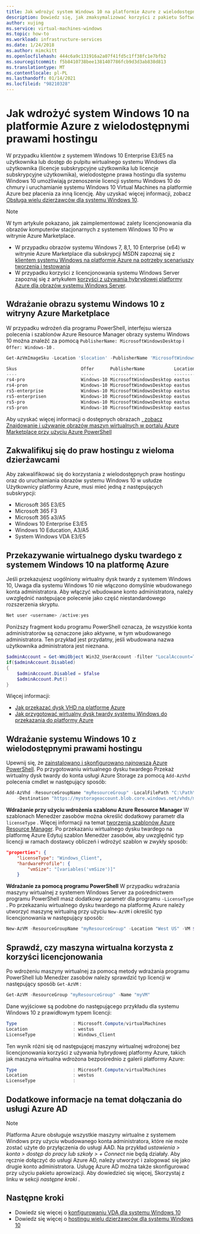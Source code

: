 ```yaml
---
title: Jak wdrożyć system Windows 10 na platformie Azure z wielodostępnymi prawami hostingu
description: Dowiedz się, jak zmaksymalizować korzyści z pakietu Software Assurance systemu Windows, aby zapewnić lokalne licencje na platformę Azure z wielodostępnymi prawami hostingu.
author: xujing
ms.service: virtual-machines-windows
ms.topic: how-to
ms.workload: infrastructure-services
ms.date: 1/24/2018
ms.author: mimckitt
ms.openlocfilehash: 444c6a9c131916a2a07f41fd5c1ff38fc1e7bfb2
ms.sourcegitcommit: f5b8410738bee1381407786fcb9d3d3ab838d813
ms.translationtype: MT
ms.contentlocale: pl-PL
ms.lasthandoff: 01/14/2021
ms.locfileid: "98210328"
---
```

# <a name="how-to-deploy-windows-10-on-azure-with-multitenant-hosting-rights"></a>Jak wdrożyć system Windows 10 na platformie Azure z wielodostępnymi prawami hostingu 
W przypadku klientów z systemem Windows 10 Enterprise E3/E5 na użytkownika lub dostęp do pulpitu wirtualnego systemu Windows dla użytkownika (licencje subskrypcyjne użytkownika lub licencje subskrypcyjne użytkownika), wielodostępne prawa hostingu dla systemu Windows 10 umożliwiają przenoszenie licencji systemu Windows 10 do chmury i uruchamianie systemu Windows 10 Virtual Machines na platformie Azure bez płacenia za inną licencję. Aby uzyskać więcej informacji, zobacz [Obsługa wielu dzierżawców dla systemu Windows 10](https://www.microsoft.com/en-us/CloudandHosting/licensing_sca.aspx).

> [!NOTE]
> W tym artykule pokazano, jak zaimplementować zalety licencjonowania dla obrazów komputerów stacjonarnych z systemem Windows 10 Pro w witrynie Azure Marketplace.
> - W przypadku obrazów systemu Windows 7, 8,1, 10 Enterprise (x64) w witrynie Azure Marketplace dla subskrypcji MSDN zapoznaj się z [klientem systemu Windows na platformie Azure na potrzeby scenariuszy tworzenia i testowania](client-images.md)
> - W przypadku korzyści z licencjonowania systemu Windows Server zapoznaj się z artykułem [korzyści z używania hybrydowej platformy Azure dla obrazów systemu Windows Server](hybrid-use-benefit-licensing.md).
>

## <a name="deploying-windows-10-image-from-azure-marketplace"></a>Wdrażanie obrazu systemu Windows 10 z witryny Azure Marketplace 
W przypadku wdrożeń dla programu PowerShell, interfejsu wiersza polecenia i szablonów Azure Resource Manager obrazy systemu Windows 10 można znaleźć za pomocą `PublisherName: MicrosoftWindowsDesktop` i `Offer: Windows-10` .

```powershell
Get-AzVmImageSku -Location '$location' -PublisherName 'MicrosoftWindowsDesktop' -Offer 'Windows-10'

Skus                        Offer      PublisherName           Location 
----                        -----      -------------           -------- 
rs4-pro                     Windows-10 MicrosoftWindowsDesktop eastus   
rs4-pron                    Windows-10 MicrosoftWindowsDesktop eastus   
rs5-enterprise              Windows-10 MicrosoftWindowsDesktop eastus   
rs5-enterprisen             Windows-10 MicrosoftWindowsDesktop eastus   
rs5-pro                     Windows-10 MicrosoftWindowsDesktop eastus   
rs5-pron                    Windows-10 MicrosoftWindowsDesktop eastus  
```

Aby uzyskać więcej informacji o dostępnych obrazach [, zobacz Znajdowanie i używanie obrazów maszyn wirtualnych w portalu Azure Marketplace przy użyciu Azure PowerShell](https://docs.microsoft.com/azure/virtual-machines/windows/cli-ps-findimage)

## <a name="qualify-for-multi-tenant-hosting-rights"></a>Zakwalifikuj się do praw hostingu z wieloma dzierżawcami 
Aby zakwalifikować się do korzystania z wielodostępnych praw hostingu oraz do uruchamiania obrazów systemu Windows 10 w usłudze Użytkownicy platformy Azure, musi mieć jedną z następujących subskrypcji: 

-   Microsoft 365 E3/E5 
-   Microsoft 365 F3 
-   Microsoft 365 a3/A5 
-   Windows 10 Enterprise E3/E5
-   Windows 10 Education, A3/A5 
-   System Windows VDA E3/E5


## <a name="uploading-windows-10-vhd-to-azure"></a>Przekazywanie wirtualnego dysku twardego z systemem Windows 10 na platformę Azure
Jeśli przekazujesz uogólniony wirtualny dysk twardy z systemem Windows 10, Uwaga dla systemu Windows 10 nie włączono domyślnie wbudowanego konta administratora. Aby włączyć wbudowane konto administratora, należy uwzględnić następujące polecenie jako część niestandardowego rozszerzenia skryptu.

```powershell
Net user <username> /active:yes
```

Poniższy fragment kodu programu PowerShell oznacza, że wszystkie konta administratorów są oznaczone jako aktywne, w tym wbudowanego administratora. Ten przykład jest przydatny, jeśli wbudowana nazwa użytkownika administratora jest nieznana.
```powershell
$adminAccount = Get-WmiObject Win32_UserAccount -filter "LocalAccount=True" | ? {$_.SID -Like "S-1-5-21-*-500"}
if($adminAccount.Disabled)
{
    $adminAccount.Disabled = $false
    $adminAccount.Put()
}
```
Więcej informacji: 
* [Jak przekazać dysk VHD na platformę Azure](upload-generalized-managed.md)
* [Jak przygotować wirtualny dysk twardy systemu Windows do przekazania do platformy Azure](prepare-for-upload-vhd-image.md)


## <a name="deploying-windows-10-with-multitenant-hosting-rights"></a>Wdrażanie systemu Windows 10 z wielodostępnymi prawami hostingu
Upewnij się, że [zainstalowano i skonfigurowano najnowszą Azure PowerShell](/powershell/azure/). Po przygotowaniu wirtualnego dysku twardego Przekaż wirtualny dysk twardy do konta usługi Azure Storage za pomocą `Add-AzVhd` polecenia cmdlet w następujący sposób:

```powershell
Add-AzVhd -ResourceGroupName "myResourceGroup" -LocalFilePath "C:\Path\To\myvhd.vhd" `
    -Destination "https://mystorageaccount.blob.core.windows.net/vhds/myvhd.vhd"
```


**Wdrażanie przy użyciu wdrożenia szablonu Azure Resource Manager** W szablonach Menedżer zasobów można określić dodatkowy parametr dla `licenseType` . Więcej informacji na temat [tworzenia szablonów Azure Resource Manager](../../azure-resource-manager/templates/template-syntax.md). Po przekazaniu wirtualnego dysku twardego na platformę Azure Edytuj szablon Menedżer zasobów, aby uwzględnić typ licencji w ramach dostawcy obliczeń i wdrożyć szablon w zwykły sposób:
```json
"properties": {
    "licenseType": "Windows_Client",
    "hardwareProfile": {
        "vmSize": "[variables('vmSize')]"
    }
```

**Wdrażanie za pomocą programu PowerShell** W przypadku wdrażania maszyny wirtualnej z systemem Windows Server za pośrednictwem programu PowerShell masz dodatkowy parametr dla programu `-LicenseType` . Po przekazaniu wirtualnego dysku twardego na platformę Azure należy utworzyć maszynę wirtualną przy użyciu `New-AzVM` i określić typ licencjonowania w następujący sposób:
```powershell
New-AzVM -ResourceGroupName "myResourceGroup" -Location "West US" -VM $vm -LicenseType "Windows_Client"
```

## <a name="verify-your-vm-is-utilizing-the-licensing-benefit"></a>Sprawdź, czy maszyna wirtualna korzysta z korzyści licencjonowania
Po wdrożeniu maszyny wirtualnej za pomocą metody wdrażania programu PowerShell lub Menedżer zasobów należy sprawdzić typ licencji w następujący sposób `Get-AzVM` :
```powershell
Get-AzVM -ResourceGroup "myResourceGroup" -Name "myVM"
```

Dane wyjściowe są podobne do następującego przykładu dla systemu Windows 10 z prawidłowym typem licencji:

```powershell
Type                     : Microsoft.Compute/virtualMachines
Location                 : westus
LicenseType              : Windows_Client
```

Ten wynik różni się od następującej maszyny wirtualnej wdrożonej bez licencjonowania korzyści z używania hybrydowej platformy Azure, takich jak maszyna wirtualna wdrożona bezpośrednio z galerii platformy Azure:

```powershell
Type                     : Microsoft.Compute/virtualMachines
Location                 : westus
LicenseType              :
```

## <a name="additional-information-about-joining-azure-ad"></a>Dodatkowe informacje na temat dołączania do usługi Azure AD
>[!NOTE]
>Platforma Azure obsługuje wszystkie maszyny wirtualne z systemem Windows przy użyciu wbudowanego konta administratora, które nie może zostać użyte do przyłączenia do usługi AAD. Na przykład *ustawienia > konta > dostęp do pracy lub szkoły > + Connect* nie będą działały. Aby ręcznie dołączyć do usługi Azure AD, należy utworzyć i zalogować się jako drugie konto administratora. Usługę Azure AD można także skonfigurować przy użyciu pakietu aprowizacji. Aby dowiedzieć się więcej, Skorzystaj z linku w sekcji *następne kroki* .
>
>

## <a name="next-steps"></a>Następne kroki
- Dowiedz się więcej o [konfigurowaniu VDA dla systemu Windows 10](/windows/deployment/vda-subscription-activation)
- Dowiedz się więcej o [hostingu wielu dzierżawców dla systemu Windows 10](https://www.microsoft.com/en-us/CloudandHosting/licensing_sca.aspx)
